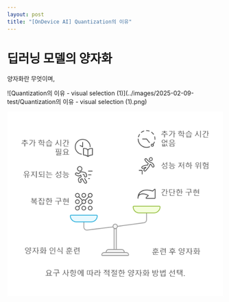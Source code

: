 ```yaml
---
layout: post
title: "[OnDevice AI] Quantization의 이유"
---
```


# 딥러닝 모델의 양자화

양자화란 무엇이며, 



![Quantization의 이유 - visual selection (1)](../images/2025-02-09-test/Quantization의 이유 - visual selection (1).png)



![Quantization1-2](../images/2025-02-09-test/Quantization1-2.png)